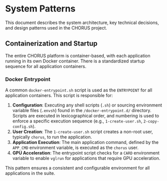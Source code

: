 # System Patterns

This document describes the system architecture, key technical decisions, and design patterns used in the CHORUS project.

## Containerization and Startup

The entire CHORUS platform is container-based, with each application running in its own Docker container. There is a standardized startup sequence for all application containers.

### Docker Entrypoint
A common `docker-entrypoint.sh` script is used as the `ENTRYPOINT` for all application containers. This script is responsible for:

1.  **Configuration**: Executing any shell scripts (`.sh`) or sourcing environment variable files (`.envsh`) found in the `/docker-entrypoint.d/` directory. Scripts are executed in lexicographical order, and numbering is used to enforce a specific execution sequence (e.g., `1-create-user.sh`, `2-copy-config.sh`).
2.  **User Creation**: The `1-create-user.sh` script creates a non-root user, typically `chorus`, to run the application.
3.  **Application Execution**: The main application command, defined by the `APP_CMD` environment variable, is executed as the `chorus` user.
4.  **GPU Acceleration**: The entrypoint script checks for a `CARD` environment variable to enable `vglrun` for applications that require GPU acceleration.

This pattern ensures a consistent and configurable environment for all applications in the suite. 